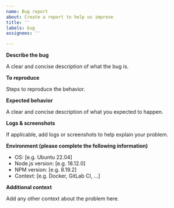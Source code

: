```yaml
---
name: Bug report
about: Create a report to help us improve
title: ''
labels: bug
assignees: ''

---
```


**Describe the bug**

A clear and concise description of what the bug is.

**To reproduce**

Steps to reproduce the behavior.

**Expected behavior**

A clear and concise description of what you expected to happen.

**Logs & screenshots**

If applicable, add logs or screenshots to help explain your problem.

**Environment (please complete the following information)**

- OS: [e.g. Ubuntu 22.04]
- Node.js version: [e.g. 18.12.0]
- NPM version: [e.g. 8.19.2]
- Context: [e.g. Docker, GitLab CI, ...]

**Additional context**

Add any other context about the problem here.
